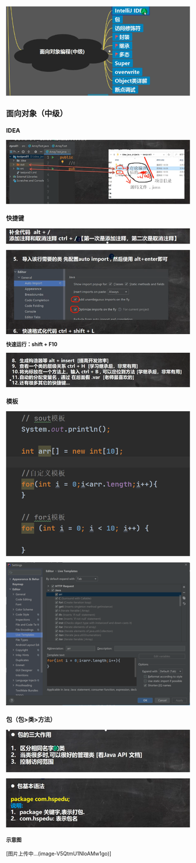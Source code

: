 ![输入图片说明](/imgs/2024-07-12/rl95OgdaeALatiAt.png)

## 面向对象（中级）

### IDEA
![输入图片说明](/imgs/2024-07-12/47tJBowFTyNXO9cp.png)
### 快捷键
![输入图片说明](/imgs/2024-07-12/Uy3omsXpr9Fk9J4K.png)

![输入图片说明](/imgs/2024-07-12/rKploEJYa0tNUTV9.png)

**快速运行：shift + F10**

![输入图片说明](/imgs/2024-07-12/8zTT3sNiC7MkZiLc.png)

### 模板

![输入图片说明](/imgs/2024-07-12/N9CDWA575i066asq.png)

![输入图片说明](/imgs/2024-07-12/LOGMk2vj4yQbLTlb.png)

### 包（包>类>方法）

![输入图片说明](/imgs/2024-07-12/eC4nRpw6FEgmSD71.png)

![输入图片说明](/imgs/2024-07-12/wwmW6WDLHbeKQ6IP.png)

#### 示意图
[图片上传中...(image-V5QtmU1NloAMw1go)]
<!--stackedit_data:
eyJoaXN0b3J5IjpbNTc2NzMxNjI2LDEzMjAxMjkwMjUsLTE1MT
ExNTk0MTEsMTc1NTQ3Mjc5OSwtNjYxNDQ0MzE3LC0xOTE2NzAy
MDU3LDQ3Njc5ODc0N119
-->